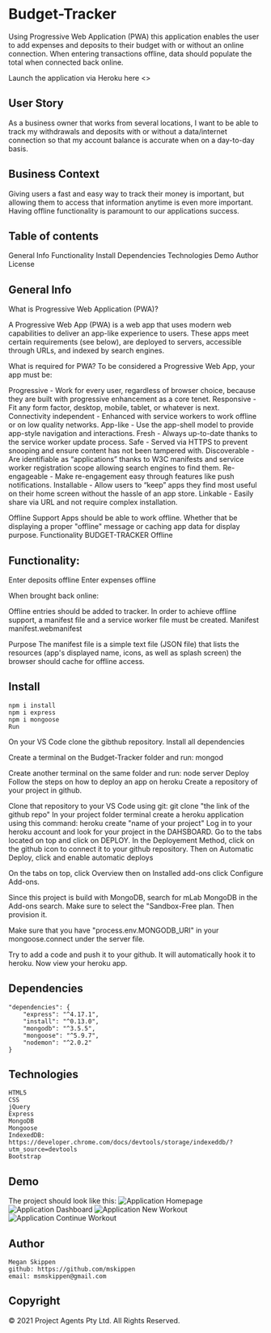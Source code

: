 # Budget-Tracker
Using Progressive Web Application (PWA) this application enables the user to add expenses and deposits to their budget with or without an online connection. When entering transactions offline, data should populate the total when connected back online.

Launch the application via Heroku here <>

## User Story
As a business owner that works from several locations, I want to be able to track my withdrawals and deposits with or without a data/internet connection so that my account balance is accurate when on a day-to-day basis.

## Business Context
Giving users a fast and easy way to track their money is important, but allowing them to access that information anytime is even more important. Having offline functionality is paramount to our applications success.

## Table of contents
General Info
Functionality
Install
Dependencies
Technologies
Demo
Author
License

## General Info
What is Progressive Web Application (PWA)?

A Progressive Web App (PWA) is a web app that uses modern web capabilities to deliver an app-like experience to users. These apps meet certain requirements (see below), are deployed to servers, accessible through URLs, and indexed by search engines.

What is required for PWA?
To be considered a Progressive Web App, your app must be:

Progressive - Work for every user, regardless of browser choice, because they are built with progressive enhancement as a core tenet.
Responsive - Fit any form factor, desktop, mobile, tablet, or whatever is next.
Connectivity independent - Enhanced with service workers to work offline or on low quality networks.
App-like - Use the app-shell model to provide app-style navigation and interactions.
Fresh - Always up-to-date thanks to the service worker update process.
Safe - Served via HTTPS to prevent snooping and ensure content has not been tampered with.
Discoverable - Are identifiable as “applications” thanks to W3C manifests and service worker registration scope allowing search engines to find them.
Re-engageable - Make re-engagement easy through features like push notifications.
Installable - Allow users to “keep” apps they find most useful on their home screen without the hassle of an app store.
Linkable - Easily share via URL and not require complex installation.

Offline Support
Apps should be able to work offline. Whether that be displaying a proper "offline" message or caching app data for display purpose.
Functionality
BUDGET-TRACKER Offline 

## Functionality:

Enter deposits offline
Enter expenses offline

When brought back online:

Offline entries should be added to tracker.
In order to achieve offline support, a manifest file and a service worker file must be created.
Manifest manifest.webmanifest

Purpose
The manifest file is a simple text file (JSON file) that lists the resources (app's displayed name, icons, as well as splash screen) the browser should cache for offline access.

## Install
    npm i install
    npm i express
    npm i mongoose
    Run

On your VS Code clone the gibthub repository.
    Install all dependencies

Create a terminal on the Budget-Tracker folder and run:
    mongod

Create another terminal on the same folder and run:
    node server
    Deploy
    Follow the steps on how to deploy an app on heroku
    Create a repository of your project in github.

Clone that repository to your VS Code using git:
    git clone "the link of the github repo"
    In your project folder terminal create a heroku application using this command:
    heroku create "name of your project"
    Log in to your heroku account and look for your project in the DAHSBOARD. Go to the tabs located on top and click on DEPLOY. In the Deployement Method, click on the github icon to connect it to your github repository. Then on Automatic Deploy, click and enable automatic deploys

On the tabs on top, click Overview then on Installed add-ons click Configure Add-ons.

Since this project is build with MongoDB, search for mLab MongoDB in the Add-ons search. Make sure to select the "Sandbox-Free plan. Then provision it.

Make sure that you have "process.env.MONGODB_URI" in your mongoose.connect under the server file.

Try to add a code and push it to your github. It will automatically hook it to heroku. Now view your heroku app.

## Dependencies
    "dependencies": {
        "express": "^4.17.1",
        "install": "^0.13.0",
        "mongodb": "^3.5.5",
        "mongoose": "^5.9.7",
        "nodemon": "^2.0.2"
    }
## Technologies
    HTML5
    CSS
    jQuery
    Express
    MongoDB
    Mongoose
    IndexedDB: https://developer.chrome.com/docs/devtools/storage/indexeddb/?utm_source=devtools
    Bootstrap

## Demo

The project should look like this:
![Application Homepage](public/img/homepage.PNG)
![Application Dashboard](public/img/dashboard.PNG)
![Application New Workout](public/img/newworkout.PNG)
![Application Continue Workout](public/img/continueworkout.PNG)

## Author
    Megan Skippen
    github: https://github.com/mskippen
    email: msmskippen@gmail.com

## Copyright
© 2021 Project Agents Pty Ltd. All Rights Reserved.